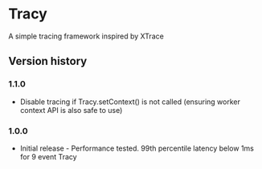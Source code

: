# Tracy #

A simple tracing framework inspired by XTrace

## Version history ##
### 1.1.0
* Disable tracing if Tracy.setContext() is not called (ensuring worker context API is also safe to use)
### 1.0.0 ###
* Initial release - Performance tested. 99th percentile latency below 1ms for 9 event Tracy
